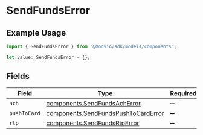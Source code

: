 # SendFundsError

## Example Usage

```typescript
import { SendFundsError } from "@moovio/sdk/models/components";

let value: SendFundsError = {};
```

## Fields

| Field                                                                                      | Type                                                                                       | Required                                                                                   | Description                                                                                |
| ------------------------------------------------------------------------------------------ | ------------------------------------------------------------------------------------------ | ------------------------------------------------------------------------------------------ | ------------------------------------------------------------------------------------------ |
| `ach`                                                                                      | [components.SendFundsAchError](../../models/components/sendfundsacherror.md)               | :heavy_minus_sign:                                                                         | N/A                                                                                        |
| `pushToCard`                                                                               | [components.SendFundsPushToCardError](../../models/components/sendfundspushtocarderror.md) | :heavy_minus_sign:                                                                         | N/A                                                                                        |
| `rtp`                                                                                      | [components.SendFundsRtpError](../../models/components/sendfundsrtperror.md)               | :heavy_minus_sign:                                                                         | N/A                                                                                        |